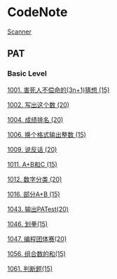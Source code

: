 # CodeNote
[Scanner](https://github.com/Chinver/CodeNote/blob/master/PAT/Scanner.md)

## PAT
### Basic Level
[1001. 害死人不偿命的(3n+1)猜想 (15)](https://github.com/Chinver/CodeNote/blob/master/PAT/Basic%20Level/1001.%20%E5%AE%B3%E6%AD%BB%E4%BA%BA%E4%B8%8D%E5%81%BF%E5%91%BD%E7%9A%84(3n%2B1)%E7%8C%9C%E6%83%B3%20(15).md) 

[1002. 写出这个数 (20)](https://github.com/Chinver/CodeNote/blob/master/PAT/Basic%20Level/1002.%20%E5%86%99%E5%87%BA%E8%BF%99%E4%B8%AA%E6%95%B0%20(20).md) 

[1004. 成绩排名 (20)](https://github.com/Chinver/CodeNote/blob/master/PAT/Basic%20Level/1004.%20%E6%88%90%E7%BB%A9%E6%8E%92%E5%90%8D%20(20).md) 

[1006. 换个格式输出整数 (15)](https://github.com/Chinver/CodeNote/blob/master/PAT/Basic%20Level/1006.%20%E6%8D%A2%E4%B8%AA%E6%A0%BC%E5%BC%8F%E8%BE%93%E5%87%BA%E6%95%B4%E6%95%B0%20(15).md) 

[1009. 说反话 (20)](https://github.com/Chinver/CodeNote/blob/master/PAT/Basic%20Level/1009.%20%E8%AF%B4%E5%8F%8D%E8%AF%9D%20(20).md) 

[1011. A+B和C (15)](https://github.com/Chinver/CodeNote/blob/master/PAT/Basic%20Level/1011.%20A%2BB%E5%92%8CC%20(15).md) 

[1012. 数字分类 (20)](https://github.com/Chinver/CodeNote/blob/master/PAT/Basic%20Level/1012.%20%E6%95%B0%E5%AD%97%E5%88%86%E7%B1%BB%20(20).md) 

[1016. 部分A+B (15)](https://github.com/Chinver/CodeNote/blob/master/PAT/Basic%20Level/1016.%20%E9%83%A8%E5%88%86A%2BB%20(15).md) 

[1043. 输出PATest(20)](https://github.com/Chinver/CodeNote/blob/master/PAT/Basic%20Level/1043.%20%E8%BE%93%E5%87%BAPATest(20).md) 

[1046. 划拳(15)](https://github.com/Chinver/CodeNote/blob/master/PAT/Basic%20Level/1046.%20%E5%88%92%E6%8B%B3(15).md) 

[1047. 编程团体赛(20)](https://github.com/Chinver/CodeNote/blob/master/PAT/Basic%20Level/1047.%20%E7%BC%96%E7%A8%8B%E5%9B%A2%E4%BD%93%E8%B5%9B(20).md) 

[1056. 组合数的和(15)](https://github.com/Chinver/CodeNote/blob/master/PAT/Basic%20Level/1056.%20%E7%BB%84%E5%90%88%E6%95%B0%E7%9A%84%E5%92%8C(15).md) 

[1061. 判断题(15)](https://github.com/Chinver/CodeNote/blob/master/PAT/Basic%20Level/1061.%20%E5%88%A4%E6%96%AD%E9%A2%98(15).md) 
